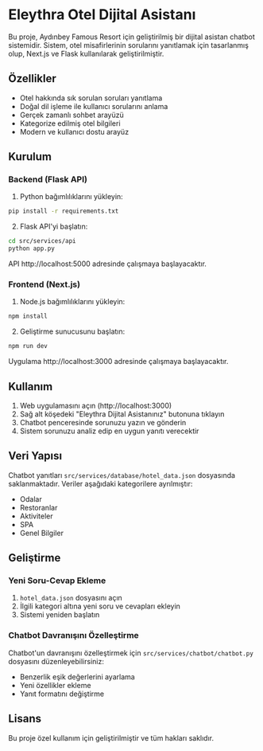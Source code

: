 # Eleythra Otel Dijital Asistanı

Bu proje, Aydınbey Famous Resort için geliştirilmiş bir dijital asistan chatbot sistemidir. Sistem, otel misafirlerinin sorularını yanıtlamak için tasarlanmış olup, Next.js ve Flask kullanılarak geliştirilmiştir.

## Özellikler

- Otel hakkında sık sorulan soruları yanıtlama
- Doğal dil işleme ile kullanıcı sorularını anlama
- Gerçek zamanlı sohbet arayüzü
- Kategorize edilmiş otel bilgileri
- Modern ve kullanıcı dostu arayüz

## Kurulum

### Backend (Flask API)

1. Python bağımlılıklarını yükleyin:
```bash
pip install -r requirements.txt
```

2. Flask API'yi başlatın:
```bash
cd src/services/api
python app.py
```

API http://localhost:5000 adresinde çalışmaya başlayacaktır.

### Frontend (Next.js)

1. Node.js bağımlılıklarını yükleyin:
```bash
npm install
```

2. Geliştirme sunucusunu başlatın:
```bash
npm run dev
```

Uygulama http://localhost:3000 adresinde çalışmaya başlayacaktır.

## Kullanım

1. Web uygulamasını açın (http://localhost:3000)
2. Sağ alt köşedeki "Eleythra Dijital Asistanınız" butonuna tıklayın
3. Chatbot penceresinde sorunuzu yazın ve gönderin
4. Sistem sorunuzu analiz edip en uygun yanıtı verecektir

## Veri Yapısı

Chatbot yanıtları `src/services/database/hotel_data.json` dosyasında saklanmaktadır. Veriler aşağıdaki kategorilere ayrılmıştır:

- Odalar
- Restoranlar
- Aktiviteler
- SPA
- Genel Bilgiler

## Geliştirme

### Yeni Soru-Cevap Ekleme

1. `hotel_data.json` dosyasını açın
2. İlgili kategori altına yeni soru ve cevapları ekleyin
3. Sistemi yeniden başlatın

### Chatbot Davranışını Özelleştirme

Chatbot'un davranışını özelleştirmek için `src/services/chatbot/chatbot.py` dosyasını düzenleyebilirsiniz:

- Benzerlik eşik değerlerini ayarlama
- Yeni özellikler ekleme
- Yanıt formatını değiştirme

## Lisans

Bu proje özel kullanım için geliştirilmiştir ve tüm hakları saklıdır. 